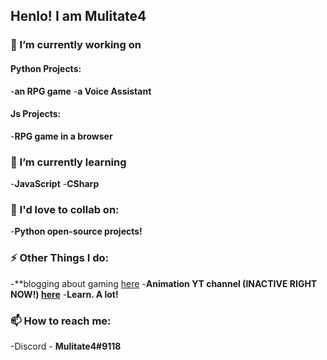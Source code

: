 ## Henlo! I am Mulitate4 
### 🤔 I’m currently working on
#### Python Projects:
-**an RPG game**
-**a Voice Assistant**

#### Js Projects:
-**RPG game in a browser**

### 🤯 I’m currently learning 
-**JavaScript**
-**CSharp**

### 👯 I'd love to collab on:
-**Python open-source projects!**

### ⚡ Other Things I do:
-**blogging about gaming [here](https://supergamingreport.blogspot.com)
-**Animation YT channel (INACTIVE RIGHT NOW!) [here]()**
-**Learn. A lot!**

### 📫 How to reach me: 
-Discord - **Mulitate4#9118**

